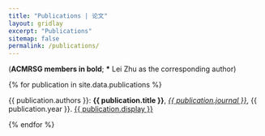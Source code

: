 ```yaml
---
title: "Publications | 论文"
layout: gridlay
excerpt: "Publications"
sitemap: false
permalink: /publications/
---
```


<p></p>

(<b>ACMRSG members in bold</b>; <b>*</b> Lei Zhu as the corresponding author)

<p></p>

{% for publication in site.data.publications %}

{{ publication.authors }}: <b>{{ publication.title }}</b>, <u><em>{{  publication.journal }}</em></u>, {{ publication.year }}. <a href="{{ publication.url }}">{{ publication.display }}</a>
<br /> 

{% endfor %}
